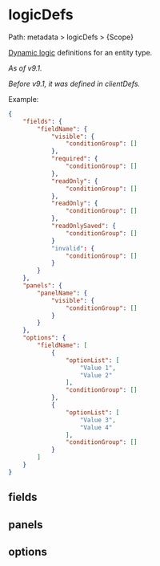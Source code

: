 # logicDefs

Path: metadata > logicDefs > {Scope}

[Dynamic logic](../../administration/dynamic-logic.md) definitions for an entity type.

*As of v9.1.*

*Before v9.1, it was defined in clientDefs.*

Example:

```json
{
    "fields": {
        "fieldName": {
            "visible": {
                "conditionGroup": []
            },
            "required": {
                "conditionGroup": []
            },
            "readOnly": {
                "conditionGroup": []
            },
            "readOnly": {
                "conditionGroup": []
            },
            "readOnlySaved": {
                "conditionGroup": []
            }
            "invalid": {
                "conditionGroup": []
            }
        }
    },
    "panels": {
        "panelName": {
            "visible": {
                "conditionGroup": []
            }
        }
    },
    "options": {
        "fieldName": [
            {
                "optionList": [
                    "Value 1",
                    "Value 2"
                ],
                "conditionGroup": []
            },
            {
                "optionList": [
                    "Value 3",
                    "Value 4"
                ],
                "conditionGroup": []
            }
        ]
    }
}
```

## fields

## panels

## options
